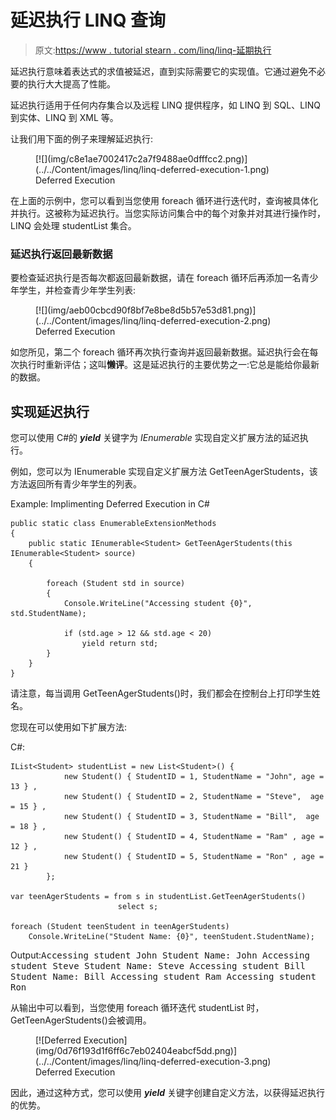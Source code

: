 # 延迟执行 LINQ 查询

> 原文:[https://www . tutorial stearn . com/linq/linq-延期执行](https://www.tutorialsteacher.com/linq/linq-deferred-execution)

延迟执行意味着表达式的求值被延迟，直到实际需要它的实现值。它通过避免不必要的执行大大提高了性能。

延迟执行适用于任何内存集合以及远程 LINQ 提供程序，如 LINQ 到 SQL、LINQ 到实体、LINQ 到 XML 等。

让我们用下面的例子来理解延迟执行:

<figure>[![](img/c8e1ae7002417c2a7f9488ae0dfffcc2.png)](../../Content/images/linq/linq-deferred-execution-1.png)

<figcaption>Deferred Execution</figcaption>

</figure>

在上面的示例中，您可以看到当您使用 foreach 循环进行迭代时，查询被具体化并执行。这被称为延迟执行。当您实际访问集合中的每个对象并对其进行操作时，LINQ 会处理 studentList 集合。

### 延迟执行返回最新数据

要检查延迟执行是否每次都返回最新数据，请在 foreach 循环后再添加一名青少年学生，并检查青少年学生列表:

<figure>[![](img/aeb00cbcd90f8bf7e8be8d5b57e53d81.png)](../../Content/images/linq/linq-deferred-execution-2.png)

<figcaption>Deferred Execution</figcaption>

</figure>

如您所见，第二个 foreach 循环再次执行查询并返回最新数据。延迟执行会在每次执行时重新评估；这叫**懒评**。这是延迟执行的主要优势之一:它总是能给你最新的数据。

## 实现延迟执行

您可以使用 C#的 ***yield*** 关键字为 *IEnumerable* 实现自定义扩展方法的延迟执行。

例如，您可以为 IEnumerable 实现自定义扩展方法 GetTeenAgerStudents，该方法返回所有青少年学生的列表。

Example: Implimenting Deferred Execution in C#

```
public static class EnumerableExtensionMethods
{
    public static IEnumerable<Student> GetTeenAgerStudents(this IEnumerable<Student> source)
    {

        foreach (Student std in source)
        {
            Console.WriteLine("Accessing student {0}", std.StudentName);

            if (std.age > 12 && std.age < 20)
                yield return std;
        }
    }
}
```

请注意，每当调用 GetTeenAgerStudents()时，我们都会在控制台上打印学生姓名。

您现在可以使用如下扩展方法:

C#:

```
IList<Student> studentList = new List<Student>() { 
            new Student() { StudentID = 1, StudentName = "John", age = 13 } ,
            new Student() { StudentID = 2, StudentName = "Steve",  age = 15 } ,
            new Student() { StudentID = 3, StudentName = "Bill",  age = 18 } ,
            new Student() { StudentID = 4, StudentName = "Ram" , age = 12 } ,
            new Student() { StudentID = 5, StudentName = "Ron" , age = 21 } 
        };

var teenAgerStudents = from s in studentList.GetTeenAgerStudents() 
                        select s;

foreach (Student teenStudent in teenAgerStudents)
    Console.WriteLine("Student Name: {0}", teenStudent.StudentName);
```

Output:<samp>Accessing student John
Student Name: John
Accessing student Steve
Student Name: Steve
Accessing student Bill
Student Name: Bill
Accessing student Ram
Accessing student Ron</samp>

从输出中可以看到，当您使用 foreach 循环迭代 studentList 时，GetTeenAgerStudents()会被调用。

<figure>[![Deferred Execution](img/0d76f193d1f6ff6c7eb02404eabcf5dd.png)](../../Content/images/linq/linq-deferred-execution-3.png)

<figcaption>Deferred Execution</figcaption>

</figure>

因此，通过这种方式，您可以使用 ***yield*** 关键字创建自定义方法，以获得延迟执行的优势。
